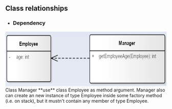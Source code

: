 ## Class relationships
- ### Dependency
<img src="assets/Dependency.png" width="100%" height="170px">
Class Manager **use** class Employee as method argument. 
Manager also can create an new instance of type Employee inside some factory method (i.e. on stack),
but it mustn't contain any member of type Employee.
